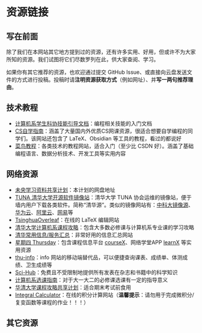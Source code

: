 # 资源链接

## 写在前面

除了我们在本网站其它地方提到过的资源，还有许多实用、好用，但或许不为大家所知的资源。我们试图将它们尽数罗列在此，供大家查阅、学习。

如果你有其它推荐的资源，也欢迎通过提交 GitHub Issue、或直接向云盘发送文件的方式进行投稿。投稿时请**注明资源获取方式**（例如网址）、并**写一两句推荐理由**。

## 技术教程
* [计算机系学生科协技能引导文档](https://docs.net9.org/)：编程相关技能的入门文档
* [CS自学指南](https://csdiy.wiki/)：涵盖了大量国内外优质CS网课资源，很适合想要自学编程的同学们。该网站还包含了 LaTeX、Obsidian 等工具的教程，看过的都说好
* [菜鸟教程](https://www.runoob.com/)：各类技术的教程网站，适合入门（至少比 CSDN 好）。涵盖了基础编程语言、数据分析技术、开发工具等实用内容

## 网络资源

* [未央学习资料共享计划](https://cloud.tsinghua.edu.cn/d/8fdcc35dcc3b441c8c25/)：本计划的网盘地址
* [TUNA 清华大学开源软件镜像站](https://mirrors.tuna.tsinghua.edu.cn/)：清华大学 TUNA 协会运维的镜像站，便于墙内用户下载各类软件。简称“清华源”。类似的镜像网站有：[中科大镜像源](https://mirrors.ustc.edu.cn/)、[华为云](https://mirrors.huaweicloud.com/home)、[阿里云](https://developer.aliyun.com/mirror/)、[网易](https://mirrors.163.com/)等
* [TsinghuaOverleaf](https://overleaf.tsinghua.edu.cn/)：在线的 LaTeX 编辑网站
* [清华大学计算机系课程攻略](https://github.com/PKUanonym/REKCARC-TSC-UHT)：包含大多数必修课与计算机系专业课的学习攻略
* [清华常用信息/服务汇总](https://thu.services/)：非常好用的信息汇总网站
* [星期四 Thursday](https://tsinghua.app/)：包含课程信息平台 [courseX](https://tsinghua.app/courses)、网络学堂APP [learnX](https://tsinghua.app/learn) 等实用资源
* [thu-info](https://github.com/thu-info-community/thu-info-app)：info 网站的移动端替代品，可以便捷查询课表、成绩单、体测成绩、卫生成绩等
* [Sci-Hub](https://sci-hub.se/)：免费且不受限制地提供所有发表在杂志和书籍中的科学知识
* [计算机系选课指南](https://docs.qq.com/doc/DQ3JpWnBkSGNTZnVC)：对于大一大二的必修课选课有一定的指导意义
* [华清大学课程攻略共享计划](https://in.closed.social:9443/pastExam/)：适合期末考试前食用
* [Integral Calculator](https://www.integral-calculator.com/)：在线的积分计算网站（**温馨提示**：请勿用于完成微积分/复变函数等课程的作业！！！）

## 其它资源